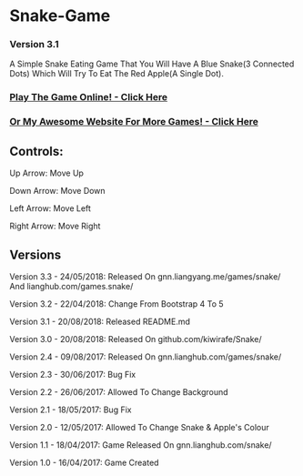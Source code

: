 # Snake-Game
### Version 3.1
A Simple Snake Eating Game That You Will Have A Blue Snake(3 Connected Dots) Which Will Try To Eat The Red Apple(A Single Dot).

### [Play The Game Online! - Click Here](https://gnn.liangyang.me/games/snake/)
### [Or My Awesome Website For More Games! - Click Here](https://gnn.liangyang.me/)

## Controls:
Up Arrow: Move Up

Down Arrow: Move Down

Left Arrow: Move Left

Right Arrow: Move Right

## Versions
Version 3.3 - 24/05/2018: Released On gnn.liangyang.me/games/snake/ And lianghub.com/games.snake/

Version 3.2 - 22/04/2018: Change From Bootstrap 4 To 5

Version 3.1 - 20/08/2018: Released README.md

Version 3.0 - 20/08/2018: Released On github.com/kiwirafe/Snake/

Version 2.4 - 09/08/2017: Released On gnn.lianghub.com/games/snake/

Version 2.3 - 30/06/2017: Bug Fix

Version 2.2 - 26/06/2017: Allowed To Change Background

Version 2.1 - 18/05/2017: Bug Fix

Version 2.0 - 12/05/2017: Allowed To Change Snake & Apple's Colour

Version 1.1 - 18/04/2017: Game Released On gnn.lianghub.com/snake/

Version 1.0 - 16/04/2017: Game Created


